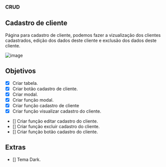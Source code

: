 ### CRUD

## Cadastro de cliente 
Página para cadastro de cliente, podemos fazer a vizualização dos clientes cadastrados, edição dos dados deste cliente e exclusão dos dados deste cliente.

![image](https://user-images.githubusercontent.com/53497771/219246175-483ee2c5-5add-473c-a50c-767b528eee01.png)

## Objetivos
- [X] Criar tabela.
- [X] Criar botão cadastro de cliente.
- [X] Criar modal.
- [X] Criar função modal.
- [X] Criar função cadastro de cliente
- [X] Criar função visualizar cadastro do cliente.
- [] Criar função editar cadastro do cliente.
- [] Criar função excluir cadastro do cliente.
- [] Criar função botão cadastro do cliente.

## Extras

- [] Tema Dark.


